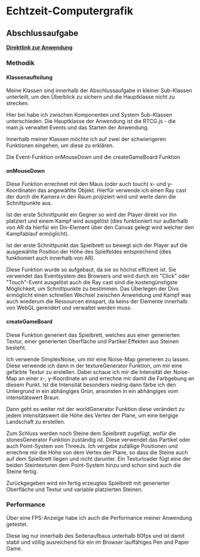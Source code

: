 # Echtzeit-Computergrafik

## Abschlussaufgabe

**[Direktlink zur Anwendung](https://tobias-bodmer.github.io/Echtzeit-Computergrafik/Abschluss/)**

### Methodik

#### Klassenaufteilung

Meine Klassen sind innerhalb der Abschlussaufgabe in kleiner Sub-Klassen unterteilt, 
um den Überblick zu sichern und die Hauptklasse nicht zu strecken.

Hier bei habe ich zwischen Komponenten und System Sub-Klassen unterschieden.
Die Hauptklasse der Anwendung ist die RTCG.js - die main.js verwaltet Events und das Starten der Anwendung.

Innerhalb meiner Klassen möchte ich auf zwei der schwierigeren Funktionen eingehen, um diese zu erklären.

Die Event-Funktion onMouseDown und die createGameBoard Funktion

#### onMouseDown
Diese Funktion errechnet mit den Maus (oder auch touch) x- und y-Koordinaten das angewählte Objekt.
Hierfür verwende ich einen Ray cast der durch die Kamera in den Raum projiziert wird und werte dann die Schnittpunkte aus.

Ist der erste Schnittpunkt ein Gegner so wird der Player direkt vor ihn platziert und einem Kampf wird ausgelöst
(dies funktioniert nur außerhalb von AR da hierfür ein Div-Element über den Canvas gelegt wird welcher den Kampfablauf ermöglicht).

Ist der erste Schnittpunkt das Spielbrett so bewegt sich der Player auf die ausgewählte Position der Höhe des Spielfeldes entsprechend
(dies funktioniert auch innerhalb von AR).

Diese Funktion wurde so aufgebaut, da sie so höchst effizient ist. Sie verwendet das Eventsystem des Browsers und wird durch ein "Click" oder 
"Touch"-Event ausgelöst auch die Ray cast sind die kostengünstigste Möglichkeit, um Schnittpunkte zu bestimmen. 
Das Überlegen der Divs ermöglicht einen schnellen Wechsel zwischen Anwendung und Kampf was auch wiederum die Ressourcen einspart, 
da keins der Elemente innerhalb von WebGL gerendert und verwaltet werden muss.

#### createGameBoard
Diese Funktion generiert das Spielbrett, welches aus einer generierten Textur, einer generierten Oberfläche und Partikel Effekten aus Steinen besteht.

Ich verwende SimplexNoise, um mir eine Noise-Map generieren zu lassen. Diese verwende ich dann in der textureGenerator Funktion, 
um mir eine gefärbte Textur zu erstellen. Dabei schaue ich mir die Intensität der Noise-Map an einer x-, y-Koordinate an und 
errechne mir damit die Farbgebung an diesem Punkt. Ist die Intensität besonders niedrig dann färbe ich den Untergrund in ein 
abhängiges Grün, ansonsten in ein abhängiges vom intensitätswert Braun.

Dann geht es weiter mit der worldGenerator Funktion diese verändert zu jedem intensitätswert die Höhe des Vertex der Plane, um eine bergige Landschaft zu erstellen.

Zum Schluss werden noch Steine dem Spielbrett zugefügt, wofür die stonesGenerator Funktion zuständig ist.
Diese verwendet das Partikel oder auch Point-System von ThreeJs. Ich vergebe zufällige Positionen und errechne mir die Höhe von dem Vertex der Plane,
so dass die Steine auch auf dem Spielbrett liegen und nicht darunter. Ein Texturloader fügt eine der beiden Steintexturen dem Point-System hinzu 
und schon sind auch die Steine fertig.

Zurückgegeben wird ein fertig erzeugtes Spielbrett mit generierter Oberfläche und Textur und variable platzierten Steinen.

### Performance
Über eine FPS-Anzeige habe ich auch die Performance meiner Anwendung getestet.

Diese lag nur innerhalb des Seitenaufbaus unterhalb 60fps und ist damit stabil und völlig ausreichend für ein im Browser lauffähiges Pen and Paper Game.
